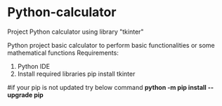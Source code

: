 # Python-calculator
Project Python calculator using library "tkinter"

Python project basic calculator to perform basic functionalities or some mathematical functions
Requirements:
1. Python IDE
2. Install required libraries
pip install tkinter

#if your pip is not updated try below command
**python -m pip install --upgrade pip**
